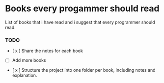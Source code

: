 # Books every progammer should read

List of books that i have read and i suggest that every programmer should read.

### TODO

- [ x ] Share the notes for each book
- [ ] Add more books
- [ x ] Structure the project into one folder per book, including notes and explanation.
